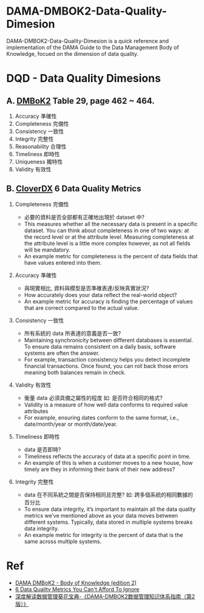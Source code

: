 # DAMA-DMBOK2-Data-Quality-Dimesion
DAMA-DMBOK2-Data-Quality-Dimesion is a quick reference and implementation of the DAMA Guide to the Data Management Body of Knowledge, focued on the dimension of data quality.


# DQD - Data Quality Dimesions

## A. [DMBoK2] Table 29, page 462 ~ 464.

1. Accuracy 準確性
2. Completeness 完備性
3. Consistency 一致性
4. Integrity 完整性
5. Reasonability 合理性
6. Timeliness 即時性
7. Uniqueness 獨特性
8. Validity 有效性


## B. [CloverDX] 6 Data Quality Metrics

1. Completeness 完備性
    * 必要的資料是否全部都有正確地出現於 dataset 中?
    * This measures whether all the necessary data is present in a specific dataset. You can think about completeness in one of two ways: at the record level or at the attribute level. Measuring completeness at the attribute level is a little more complex however, as not all fields will be mandatory.
    * An example metric for completeness is the percent of data fields that have values entered into them.

2. Accuracy 準確性
    * 與現實相比, 資料與模型是否準確表達/反映真實狀況?
    * How accurately does your data reflect the real-world object? 
    * An example metric for accuracy is finding the percentage of values that are correct compared to the actual value.

3. Consistency 一致性
    * 所有系統的 data 所表達的意義是否一致?
    * Maintaining synchronicity between different databases is essential. To ensure data remains consistent on a daily basis, software systems are often the answer.
    * For example, transaction consistency helps you detect incomplete financial transactions. Once found, you can roll back those errors meaning both balances remain in check.

4. Validity 有效性
    * 衡量 data 必須具備之屬性的程度 如: 是否符合相同的格式?
    * Validity is a measure of how well data conforms to required value attributes
    * For example, ensuring dates conform to the same format, i.e., date/month/year or month/date/year.

5. Timeliness 即時性
    * data 是否即時?
    * Timeliness reflects the accuracy of data at a specific point in time. 
    * An example of this is when a customer moves to a new house, how timely are they in informing their bank of their new address?

6. Integrity 完整性
    * data 在不同系統之間是否保持相同且完整? 如: 跨多個系統的相同數據的百分比
    * To ensure data integrity, it’s important to maintain all the data quality metrics we’ve mentioned above as your data moves between different systems. Typically, data stored in multiple systems breaks data integrity.
    * An example metric for integrity is the percent of data that is the same across multiple systems.


# Ref
* [DAMA DMBoK2 - Body of Knowledge (edition 2)](https://www.dama.org/cpages/body-of-knowledge)
* [6 Data Quality Metrics You Can't Afford To Ignore](https://www.cloverdx.com/blog/6-data-quality-metrics-you-cant-ignore)
* [深度解读数据管理葵花宝典-《DAMA-DMBOK2数据管理知识体系指南（第2版）》](https://blog.csdn.net/fuyipingwml1976124/article/details/106233428)


<!-- Links -->
[DMBoK2]: https://www.dama.org/cpages/body-of-knowledge
[CloverDX]: https://www.cloverdx.com/blog/6-data-quality-metrics-you-cant-ignore
